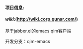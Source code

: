 #### **项目信息**:
#### *wiki*:(http://wiki.corp.qunar.com/)<br />

基于jabber.el的emacs qim客户端

开发分支：qim-emacs
